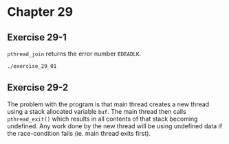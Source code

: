 # Chapter 29

## Exercise 29-1

`pthread_join` returns the error number `EDEADLK`.

```sh
./exercise_29_01
```

## Exercise 29-2

The problem with the program is that main thread creates a new thread using a stack allocated variable `buf`. The main thread then calls `pthread_exit()` which results in all contents of that stack becoming undefined. Any work done by the new thread will be using undefined data if the race-condition fails (ie. main thread exits first).
